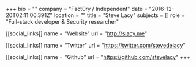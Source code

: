 +++
bio = ""
company = "Fact0ry / Independent"
date = "2016-12-20T02:11:06.391Z"
location = ""
title = "Steve Lacy"
subjects = []
role = "Full-stack developer & Security researcher"

[[social_links]]
  name = "Website"
  url = "http://slacy.me"

[[social_links]]
  name = "Twitter"
  url = "https://twitter.com/stevedelacy"

[[social_links]]
  name = "Github"
  url = "https://github.com/stevelacy"
+++
